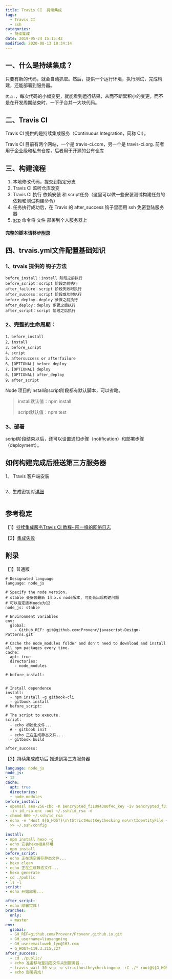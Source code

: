 ```yaml
---
title: Travis CI  持续集成
tags:
  - Travis CI
  - ssh
categories:
  - 持续集成
date: 2019-05-24 15:15:42
modified: 2020-08-13 10:34:14
---
```


## 一、什么是持续集成？

只要有新的代码，就会自动抓取。然后，提供一个运行环境，执行测试，完成构建，还能部署到服务器。

`优点:`，每次代码的小幅变更，就能看到运行结果，从而不断累积小的变更，而不是在开发周期结束时，一下子合并一大块代码。

## 二、Travis CI 
Travis CI 提供的是持续集成服务（Continuous Integration，简称 CI）。

Travis CI 目前有两个网站，一个是 travis-ci.com，另一个是 travis-ci.org. 前者用于企业级和私有仓库，后者用于开源的公有仓库

## 三、构建流程
1. 本地修改代码，提交到指定分支
2. Travis CI 监听仓库改变
3. Travis CI 执行 依赖安装 和 script任务（这里可以做一些安装测试构建任务的依赖和测试构建命令）
4. 任务执行成功后，在 Travis 的 after_success 钩子里面用 ssh 免密登陆服务器
5. [scp](http://note.youdao.com/s/aLZCvNjf) 命令将 文件 部署到个人服务器上

#### 完整的脚本请移步[附录](#附录)

## 四、trvais.yml文件配置基础知识

### 1、trvais 提供的 钩子方法

```
before_install：install 阶段之前执行
before_script：script 阶段之前执行
after_failure：script 阶段失败时执行
after_success：script 阶段成功时执行
before_deploy：deploy 步骤之前执行
after_deploy：deploy 步骤之后执行
after_script：script 阶段之后执行

```
### 2、完整的生命周期：

```
1、before_install
2、install
3、before_script
4、script
5、aftersuccess or afterfailure
6、[OPTIONAL] before_deploy
7、[OPTIONAL] deploy
8、[OPTIONAL] after_deploy
9、after_script
```


Node 项目的install和script阶段都有默认脚本，可以省略。
> install默认值：npm install
>
> script默认值：npm test

### 3、部署
script阶段结束以后，还可以设置通知步骤（notification）和部署步骤（deployment）。



## 如何构建完成后推送第三方服务器
1、 Travis 客户端安装
```

```
2、生成密钥对[详细](http://note.youdao.com/s/Tokq9HKf)
```

```


## 参考稳定
【1】[持续集成服务Travis CI 教程- 阮一峰的网络日志](http://www.ruanyifeng.com/blog/2017/12/travis_ci_tutorial.html)

【2】[集成失败](https://github.com/travis-ci/travis.rb/issues/555#issuecomment-375855660)


## 附录
【1】普通版
```
# Designated language
language: node_js

# Specify the node version.
# stable 会安装最新 14.x.x node版本, 可能会出现构建问题
# 可以指定版本node为12
node_js: stable

# Environment variables
env:
  global:
    - GitHub_REF: git@github.com:Provenr/javascript-Design-Patterns.git

# Cache the node_modules folder and don't need to download and install all npm packages every time.
cache:
  apt: true
  directories:
    - node_modules

# before_install:


# Install dependence
install:
  - npm install -g gitbook-cli
  - gitbook install
# before_script:

# The script to execute.
script:
  - echo 初始化文件...
  # - gitbook init
  - echo 正在生成静态文件...
  - gitbook build

after_success:

```
【2】持续集成成功后 推送到第三方服务器
```yml
language: node_js
node_js:
- 12
cache:
  apt: true
  directories:
  - node_modules
before_install:
- openssl aes-256-cbc -K $encrypted_f31094380f4c_key -iv $encrypted_f31094380f4c_iv
  -in id_rsa.enc -out ~/.ssh/id_rsa -d
- chmod 600 ~/.ssh/id_rsa
- echo -e "Host ${G_HOST}\n\tStrictHostKeyChecking no\n\tIdentityFile ~/.ssh/id_rsa"
  >> ~/.ssh/config

install:
- npm install hexo -g
- echo 安装hexo相关环境
- npm install
before_script:
- echo 正在清空缓存静态文件...
- hexo clean
- echo 正在生成静态文件...
- hexo generate
- cd ./public
- ls -l
script:
- echo 开始部署...

after_script:
- echo 部署完成！
branches:
  only:
  - master
env:
  global:
  - GH_REF=github.com/Provenr/Provenr.github.io.git
  - GH_username=liuyangning
  - GH_useremail=web_lyn@163.com
  - G_HOST=119.3.215.227
after_success:
  - cd ./public/
  - echo 准备移动至指定文件夹到服务器...
  - travis_wait 30 scp -o stricthostkeychecking=no -rC ./* root@${G_HOST}:/root/provenr-local/blog
  - echo 部署完成!

```

